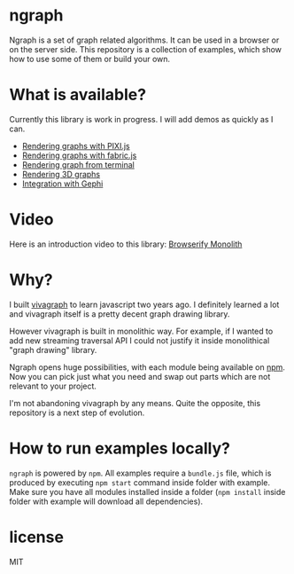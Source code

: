 # ngraph

Ngraph is a set of graph related algorithms. It can be used in a browser
or on the server side. This repository is a collection of examples, which show
how to use some of them or build your own.

# What is available?
Currently this library is work in progress. I will add demos as quickly as I can.

* [Rendering graphs with PIXI.js](https://github.com/anvaka/ngraph/tree/master/examples/pixi.js)
* [Rendering graphs with fabric.js](https://github.com/anvaka/ngraph/tree/master/examples/fabric.js)
* [Rendering graph from terminal](https://github.com/anvaka/ngraph/tree/master/examples/terminal)
* [Rendering 3D graphs](https://github.com/anvaka/ngraph/tree/master/examples/three.js)
* [Integration with Gephi](https://github.com/anvaka/ngraph/tree/master/examples/storage/gephi)

# Video
Here is an introduction video to this library: [Browserify Monolith](https://www.youtube.com/watch?v=Kp377p-NSFc)

# Why?
I built [vivagraph](https://github.com/anvaka/VivaGraphJS) to learn javascript two years ago.
I definitely learned a lot and vivagraph itself is a pretty decent graph drawing library.

However vivagraph is built in monolithic way. For example, if I wanted to add new streaming
traversal API I could not justify it inside monolithical "graph drawing" library.

Ngraph opens huge possibilities, with each module being available on [npm](https://npmjs.org/).
Now you can pick just what you need and swap out parts which are not relevant to
your project.

I'm not abandoning vivagraph by any means. Quite the opposite, this repository is
a next step of evolution.

# How to run examples locally?
`ngraph` is powered by `npm`.  All examples require a `bundle.js` file, which is produced by executing `npm start` command inside folder with example. Make sure you have all modules installed inside a folder (`npm install` inside folder with example will download all dependencies). 

# license

MIT
